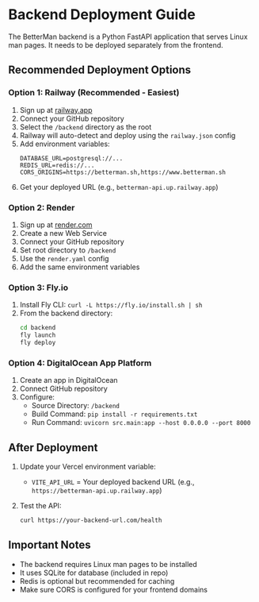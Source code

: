 # Backend Deployment Guide

The BetterMan backend is a Python FastAPI application that serves Linux man pages. It needs to be deployed separately from the frontend.

## Recommended Deployment Options

### Option 1: Railway (Recommended - Easiest)
1. Sign up at [railway.app](https://railway.app)
2. Connect your GitHub repository
3. Select the `/backend` directory as the root
4. Railway will auto-detect and deploy using the `railway.json` config
5. Add environment variables:
   ```
   DATABASE_URL=postgresql://...
   REDIS_URL=redis://...
   CORS_ORIGINS=https://betterman.sh,https://www.betterman.sh
   ```
6. Get your deployed URL (e.g., `betterman-api.up.railway.app`)

### Option 2: Render
1. Sign up at [render.com](https://render.com)
2. Create a new Web Service
3. Connect your GitHub repository
4. Set root directory to `/backend`
5. Use the `render.yaml` config
6. Add the same environment variables

### Option 3: Fly.io
1. Install Fly CLI: `curl -L https://fly.io/install.sh | sh`
2. From the backend directory:
   ```bash
   cd backend
   fly launch
   fly deploy
   ```

### Option 4: DigitalOcean App Platform
1. Create an app in DigitalOcean
2. Connect GitHub repository
3. Configure:
   - Source Directory: `/backend`
   - Build Command: `pip install -r requirements.txt`
   - Run Command: `uvicorn src.main:app --host 0.0.0.0 --port 8000`

## After Deployment

1. Update your Vercel environment variable:
   - `VITE_API_URL` = Your deployed backend URL (e.g., `https://betterman-api.up.railway.app`)

2. Test the API:
   ```bash
   curl https://your-backend-url.com/health
   ```

## Important Notes

- The backend requires Linux man pages to be installed
- It uses SQLite for database (included in repo)
- Redis is optional but recommended for caching
- Make sure CORS is configured for your frontend domains